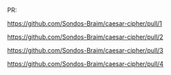 PR:

https://github.com/Sondos-Braim/caesar-cipher/pull/1

https://github.com/Sondos-Braim/caesar-cipher/pull/2

https://github.com/Sondos-Braim/caesar-cipher/pull/3

https://github.com/Sondos-Braim/caesar-cipher/pull/4


